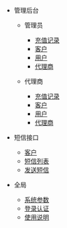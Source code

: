 - 管理后台
    - 管理员
        - [充值记录](/管理后台/管理员/充值记录.md)
        - [客户](/管理后台/管理员/客户.md)
        - [用户](/管理后台/管理员/用户.md)
        - [代理商](/管理后台/管理员/代理商.md)

    - 代理商
        - [充值记录](/管理后台/代理商/充值记录.md)
        - [客户](/管理后台/代理商/客户.md)
        - [用户](/管理后台/代理商/用户.md)
        - [代理商](/管理后台/代理商/代理商.md)
      
- 短信接口
    - [客户](/短信接口/客户.md)
    - [短信列表](/短信接口/短信列表.md)
    - [发送短信](/短信接口/发送短信.md)
  
- 全局
    - [系统参数](/全局/系统参数.md)
    - [登录认证](/全局/登录认证.md)
    - [使用说明](/全局/使用说明.md)